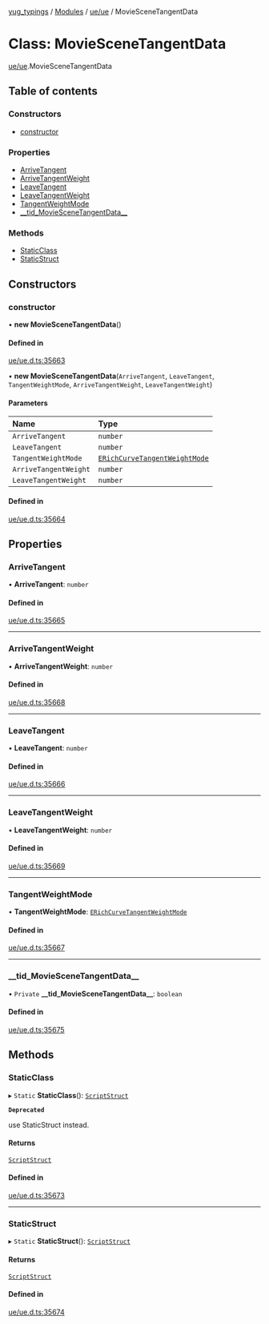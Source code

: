 [yug_typings](../README.md) / [Modules](../modules.md) / [ue/ue](../modules/ue_ue.md) / MovieSceneTangentData

# Class: MovieSceneTangentData

[ue/ue](../modules/ue_ue.md).MovieSceneTangentData

## Table of contents

### Constructors

- [constructor](ue_ue.MovieSceneTangentData.md#constructor)

### Properties

- [ArriveTangent](ue_ue.MovieSceneTangentData.md#arrivetangent)
- [ArriveTangentWeight](ue_ue.MovieSceneTangentData.md#arrivetangentweight)
- [LeaveTangent](ue_ue.MovieSceneTangentData.md#leavetangent)
- [LeaveTangentWeight](ue_ue.MovieSceneTangentData.md#leavetangentweight)
- [TangentWeightMode](ue_ue.MovieSceneTangentData.md#tangentweightmode)
- [\_\_tid\_MovieSceneTangentData\_\_](ue_ue.MovieSceneTangentData.md#__tid_moviescenetangentdata__)

### Methods

- [StaticClass](ue_ue.MovieSceneTangentData.md#staticclass)
- [StaticStruct](ue_ue.MovieSceneTangentData.md#staticstruct)

## Constructors

### constructor

• **new MovieSceneTangentData**()

#### Defined in

[ue/ue.d.ts:35663](https://github.com/YugMetaverse/yug_typings/blob/25cad34/ue/ue.d.ts#L35663)

• **new MovieSceneTangentData**(`ArriveTangent`, `LeaveTangent`, `TangentWeightMode`, `ArriveTangentWeight`, `LeaveTangentWeight`)

#### Parameters

| Name | Type |
| :------ | :------ |
| `ArriveTangent` | `number` |
| `LeaveTangent` | `number` |
| `TangentWeightMode` | [`ERichCurveTangentWeightMode`](../enums/ue_ue.ERichCurveTangentWeightMode.md) |
| `ArriveTangentWeight` | `number` |
| `LeaveTangentWeight` | `number` |

#### Defined in

[ue/ue.d.ts:35664](https://github.com/YugMetaverse/yug_typings/blob/25cad34/ue/ue.d.ts#L35664)

## Properties

### ArriveTangent

• **ArriveTangent**: `number`

#### Defined in

[ue/ue.d.ts:35665](https://github.com/YugMetaverse/yug_typings/blob/25cad34/ue/ue.d.ts#L35665)

___

### ArriveTangentWeight

• **ArriveTangentWeight**: `number`

#### Defined in

[ue/ue.d.ts:35668](https://github.com/YugMetaverse/yug_typings/blob/25cad34/ue/ue.d.ts#L35668)

___

### LeaveTangent

• **LeaveTangent**: `number`

#### Defined in

[ue/ue.d.ts:35666](https://github.com/YugMetaverse/yug_typings/blob/25cad34/ue/ue.d.ts#L35666)

___

### LeaveTangentWeight

• **LeaveTangentWeight**: `number`

#### Defined in

[ue/ue.d.ts:35669](https://github.com/YugMetaverse/yug_typings/blob/25cad34/ue/ue.d.ts#L35669)

___

### TangentWeightMode

• **TangentWeightMode**: [`ERichCurveTangentWeightMode`](../enums/ue_ue.ERichCurveTangentWeightMode.md)

#### Defined in

[ue/ue.d.ts:35667](https://github.com/YugMetaverse/yug_typings/blob/25cad34/ue/ue.d.ts#L35667)

___

### \_\_tid\_MovieSceneTangentData\_\_

• `Private` **\_\_tid\_MovieSceneTangentData\_\_**: `boolean`

#### Defined in

[ue/ue.d.ts:35675](https://github.com/YugMetaverse/yug_typings/blob/25cad34/ue/ue.d.ts#L35675)

## Methods

### StaticClass

▸ `Static` **StaticClass**(): [`ScriptStruct`](ue_ue.ScriptStruct.md)

**`Deprecated`**

use StaticStruct instead.

#### Returns

[`ScriptStruct`](ue_ue.ScriptStruct.md)

#### Defined in

[ue/ue.d.ts:35673](https://github.com/YugMetaverse/yug_typings/blob/25cad34/ue/ue.d.ts#L35673)

___

### StaticStruct

▸ `Static` **StaticStruct**(): [`ScriptStruct`](ue_ue.ScriptStruct.md)

#### Returns

[`ScriptStruct`](ue_ue.ScriptStruct.md)

#### Defined in

[ue/ue.d.ts:35674](https://github.com/YugMetaverse/yug_typings/blob/25cad34/ue/ue.d.ts#L35674)
